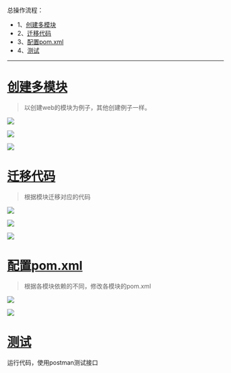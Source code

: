 总操作流程：
- 1、[创建多模块](springBoot-01)
- 2、[迁移代码](springBoot-02)
- 3、[配置pom.xml](springBoot-03)
- 4、[测试](springBoot-04)

***

# <a name="springBoot-01" href="#" >创建多模块</a>

>以创建web的模块为例子，其他创建例子一样。

![](image/3-1.png)

![](image/3-2.png)

![](image/3-3.png)

# <a name="springBoot-02" href="#" >迁移代码</a>

> 根据模块迁移对应的代码

![](image/3-4.png)

![](image/3-5.png)

![](image/3-6.png)


# <a name="springBoot-02" href="#" >配置pom.xml</a>

>根据各模块依赖的不同，修改各模块的pom.xml

![](image/3-7.png)

![](image/3-8.png)


# <a name="springBoot-03" href="#" >测试</a>

运行代码，使用postman测试接口